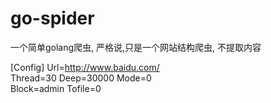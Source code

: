 go-spider
=========

一个简单golang爬虫, 严格说,只是一个网站结构爬虫, 不提取内容

[Config]
Url=http://www.baidu.com/    
Thread=30
Deep=30000
Mode=0            
Block=admin
Tofile=0
